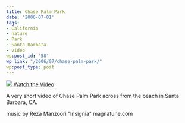 ```yaml
---
title: Chase Palm Park
date: '2006-07-01'
tags:
- California
- nature
- Park
- Santa Barbara
- video
wp:post_id: '58'
wp_link: "/2006/07/chase-palm-park/"
wp:post_type: post
---
```


  [ ![](http://blip.tv/uploadedFiles/Bensheldon-ChasePalmPark769.jpeg) ](http://blip.tv/file/get/Bensheldon-ChasePalmPark377.mp4?source=3)
[Watch the Video](http://blip.tv/file/get/Bensheldon-ChasePalmPark377.mp4?source=3)

A very short video of Chase Palm Park across from the beach in Santa Barbara, CA.

music by Reza Manzoori
"Insignia"
magnatune.com
